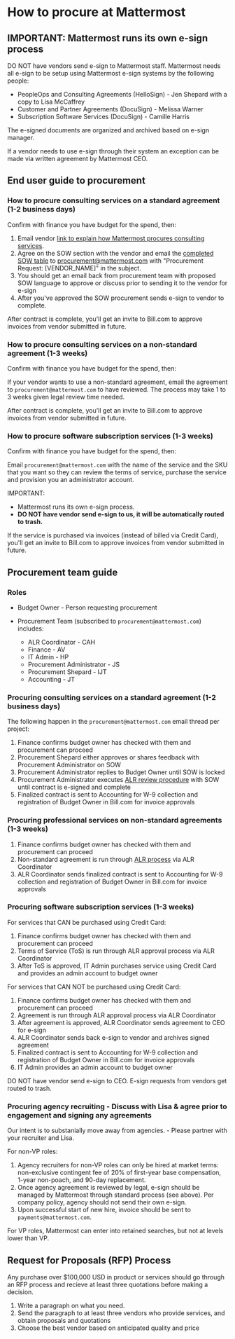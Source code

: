 # How to procure at Mattermost 

## IMPORTANT: Mattermost runs its own e-sign process

DO NOT have vendors send e-sign to Mattermost staff. Mattermost needs all e-sign to be setup using Mattermost e-sign systems by the following people: 

- PeopleOps and Consulting Agreements (HelloSign) - Jen Shepard with a copy to Lisa McCaffrey 
- Customer and Partner Agreements (DocuSign) - Melissa Warner 
- Subscription Software Services (DocuSign) - Camille Harris 

The e-signed documents are organized and archived based on e-sign manager. 

If a vendor needs to use e-sign through their system an exception can be made via written agreement by Mattermost CEO. 

## End user guide to procurement 

### How to procure consulting services on a standard agreement (1-2 business days)

Confirm with finance you have budget for the spend, then: 

1. Email vendor [link to explain how Mattermost procures consulting services](https://docs.google.com/document/u/1/d/1G4wFLq_wHHEDJ-hrv5Kmu022mFJgh3rJ4-glM0W6riI/edit#heading=h.cw54xe8enb2k). 
2. Agree on the SOW section with the vendor and email the [completed SOW table](https://docs.google.com/document/d/1G4wFLq_wHHEDJ-hrv5Kmu022mFJgh3rJ4-glM0W6riI/edit#) to procurement@mattermost.com with "Procurement Request: [VENDOR_NAME]" in the subject. 
3. You should get an email back from procurement team with proposed SOW language to approve or discuss prior to sending it to the vendor for e-sign 
4. After you've approved the SOW procurement sends e-sign to vendor to complete. 

After contract is complete, you'll get an invite to Bill.com to approve invoices from vendor submitted in future. 

### How to procure consulting services on a non-standard agreement (1-3 weeks) 

Confirm with finance you have budget for the spend, then: 

If your vendor wants to use a non-standard agreement, email the agreement to `procurement@mattermost.com` to have reviewed. The process may take 1 to 3 weeks given legal review time needed. 

After contract is complete, you'll get an invite to Bill.com to approve invoices from vendor submitted in future. 

### How to procure software subscription services (1-3 weeks) 

Confirm with finance you have budget for the spend, then: 

Email `procurement@mattermost.com` with the name of the service and the SKU that you want so they can review the terms of service, purchase the service and provision you an administrator account. 

IMPORTANT: 
- Mattermost runs its own e-sign process. 
- **DO NOT have vendor send e-sign to us, it will be automatically routed to trash.**

If the service is purchased via invoices (instead of billed via Credit Card), you'll get an invite to Bill.com to approve invoices from vendor submitted in future. 

## Procurement team guide 

### Roles 

- Budget Owner - Person requesting procurement 

- Procurement Team (subscribed to `procurement@mattermost.com`) includes: 
  - ALR Coordinator - CAH  
  - Finance - AV
  - IT Admin - HP
  - Procurement Administrator - JS 
  - Procurement Shepard - IJT 
  - Accounting - JT

### Procuring consulting services on a standard agreement (1-2 business days)

The following happen in the `procurement@mattermost.com` email thread per project: 

1. Finance confirms budget owner has checked with them and procurement can proceed
2. Procurement Shepard either approves or shares feedback with Procurement Administrator on SOW
3. Procurement Administrator replies to Budget Owner until SOW is locked
4. Procurement Administrator executes [ALR review procedure](https://docs.google.com/document/d/1-IVQMs6zuLJkBe1uvD_fNNLOZXLgDTamt6eZwvrMMRo/edit#heading=h.3v4zftty6hl1) with SOW until contract is e-signed and complete 
5. Finalized contract is sent to Accounting for W-9 collection and registration of Budget Owner in Bill.com for invoice approvals 

### Procuring professional services on non-standard agreements (1-3 weeks)

1. Finance confirms budget owner has checked with them and procurement can proceed
1. Non-standard agreement is run through [ALR process](https://docs.google.com/document/d/1-IVQMs6zuLJkBe1uvD_fNNLOZXLgDTamt6eZwvrMMRo/edit#heading=h.3v4zftty6hl1) via ALR Coordinator 
2. ALR Coordinator sends finalized contract is sent to Accounting for W-9 collection and registration of Budget Owner in Bill.com for invoice approvals 

### Procuring software subscription services (1-3 weeks)

For services that CAN be purchased using Credit Card: 

1. Finance confirms budget owner has checked with them and procurement can proceed
2. Terms of Service (ToS) is run through ALR approval process via ALR Coordinator 
3. After ToS is approved, IT Admin purchases service using Credit Card and provides an admin account to budget owner 

For services that CAN NOT be purchased using Credit Card: 

1. Finance confirms budget owner has checked with them and procurement can proceed
2. Agreement is run through ALR approval process via ALR Coordinator 
3. After agreement is approved, ALR Coordinator sends agreement to CEO for e-sign
4. ALR Coordinator sends back e-sign to vendor and archives signed agreement 
5. Finalized contract is sent to Accounting for W-9 collection and registration of Budget Owner in Bill.com for invoice approvals 
6. IT Admin provides an admin account to budget owner 

DO NOT have vendor send e-sign to CEO. E-sign requests from vendors get routed to trash. 


### Procuring agency recruiting - Discuss with Lisa & agree prior to engagement and signing any agreements 

Our intent is to substanially move away from agencies. - Please partner with your recruiter and Lisa.

For non-VP roles: 

1. Agency recruiters for non-VP roles can only be hired at market terms: non-exclusive contingent fee of 20% of first-year base compensation, 1-year non-poach, and 90-day replacement. 
2. Once agency agreement is reviewed by legal, e-sign should be managed by Mattermost through standard process (see above). Per company policy, agency should not send their own e-sign.
3. Upon successful start of new hire, invoice should be sent to `payments@mattermost.com`.

For VP roles, Mattermost can enter into retained searches, but not at levels lower than VP. 

## Request for Proposals (RFP) Process

Any purchase over $100,000 USD in product or services should go through an RFP process and recieve at least three quotations before making a decision. 

1. Write a paragraph on what you need. 
2. Send the paragraph to at least three vendors who provide services, and obtain proposals and quotations 
3. Choose the best vendor based on anticipated quality and price 
